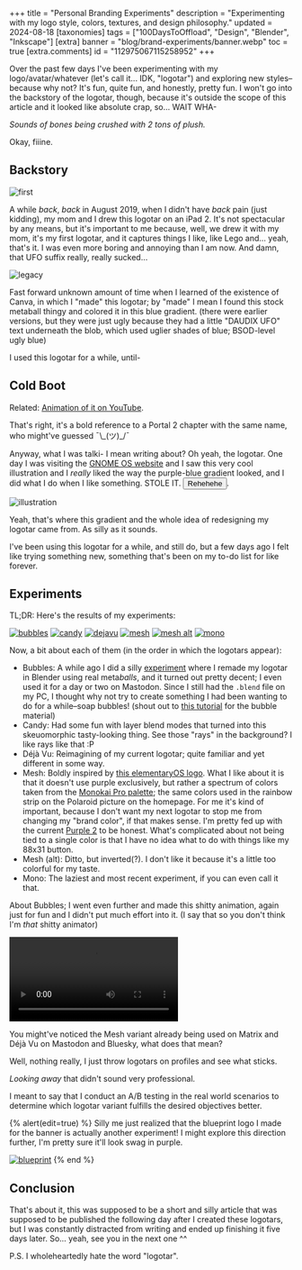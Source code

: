 +++
title = "Personal Branding Experiments"
description = "Experimenting with my logo style, colors, textures, and design philosophy."
updated = 2024-08-18
[taxonomies]
tags = ["100DaysToOffload", "Design", "Blender", "Inkscape"]
[extra]
banner = "blog/brand-experiments/banner.webp"
toc = true
[extra.comments]
id = "112975067115258952"
+++

Over the past few days I've been experimenting with my logo/avatar/whatever (let's call it... IDK, "logotar") and exploring new styles–because why not? It's fun, quite fun, and honestly, pretty fun. I won't go into the backstory of the logotar, though, because it's outside the scope of this article and it looked like absolute crap, so... WAIT WHA-

*Sounds of bones being crushed with 2 tons of plush.*

Okay, fiiine.

## Backstory

![first](first.jpg#end)

A while *back*, *back* in August 2019, when I didn't have *back* pain (just kidding), my mom and I drew this logotar on an iPad 2. It's not spectacular by any means, but it's important to me because, well, we drew it with my mom, it's my first logotar, and it captures things I like, like Lego and... yeah, that's it. I was even more boring and annoying than I am now. And damn, that UFO suffix really, really sucked...

![legacy](legacy.png#start)

Fast forward unknown amount of time when I learned of the existence of Canva, in which I "made" this logotar; by "made" I mean I found this stock metaball thingy and colored it in this blue gradient. (there were earlier versions, but they were just ugly because they had a little "DAUDIX UFO" text underneath the blob, which used uglier shades of blue; BSOD-level ugly blue)

I used this logotar for a while, until-

## Cold Boot

Related: [Animation of it on YouTube](https://www.youtube.com/shorts/53Cv27Sjtgw).

That's right, it's a bold reference to a Portal 2 chapter with the same name, who might've guessed ¯\\\_\(ツ)\_\/¯

Anyway, what I was talki- I mean writing about? Oh yeah, the logotar. One day I was visiting the [GNOME OS website](https://os.gnome.org/install/) and I saw this very cool illustration and I *really* liked the way the purple-blue gradient looked, and I did what I do when I like something. STOLE IT. <button class="audio" onclick="playAudio('scooby-doo.mp3')">Rehehehe</button>.

![illustration](illustration.png)

Yeah, that's where this gradient and the whole idea of redesigning my logotar came from. As silly as it sounds.

I've been using this logotar for a while, and still do, but a few days ago I felt like trying something new, something that's been on my to-do list for like forever.

## Experiments

TL;DR: Here's the results of my experiments:

<div class="media-grid-markdown">

[![bubbles](bubbles.png)](https://codeberg.org/daudix/archive/raw/branch/main/daudix/experiments/bubbles.png)
[![candy](candy.png)](https://codeberg.org/daudix/archive/raw/branch/main/daudix/experiments/candy.png)
[![dejavu](dejavu.png)](https://codeberg.org/daudix/archive/raw/branch/main/daudix/experiments/dejavu.png)
[![mesh](mesh.png)](https://codeberg.org/daudix/archive/raw/branch/main/daudix/experiments/mesh.png)
[![mesh alt](mesh-alt.png)](https://codeberg.org/daudix/archive/raw/branch/main/daudix/experiments/mesh-alt.png)
[![mono](mono.png)](https://codeberg.org/daudix/archive/raw/branch/main/daudix/experiments/mono.png)
</div>

Now, a bit about each of them (in the order in which the logotars appear):

- Bubbles: A while ago I did a silly [experiment](https://codeberg.org/daudix/archive/raw/branch/main/daudix/experiments/metaballs.png) where I remade my logotar in Blender using real meta*balls*, and it turned out pretty decent; I even used it for a day or two on Mastodon. Since I still had the `.blend` file on my PC, I thought why not try to create something I had been wanting to do for a while–soap bubbles! (shout out to [this tutorial](https://www.youtube.com/watch?v=9myqCVH3IKA) for the bubble material)
- Candy: Had some fun with layer blend modes that turned into this skeuomorphic tasty-looking thing. See those "rays" in the background? I like rays like that :P
- Déjà Vu: Reimagining of my current logotar; quite familiar and yet different in some way.
- Mesh: Boldly inspired by [this elementaryOS logo](https://raw.githubusercontent.com/elementary/brand/master/logomark-mesh.png). What I like about it is that it doesn't use purple exclusively, but rather a spectrum of colors taken from the [Monokai Pro palette](https://github.com/subtheme-dev/monokai-pro/blob/master/colors/default.yaml); the same colors used in the rainbow strip on the Polaroid picture on the homepage. For me it's kind of important, because I don't want my next logotar to stop me from changing my "brand color", if that makes sense. I'm pretty fed up with the current [Purple 2](https://developer.gnome.org/hig/reference/palette.html) to be honest. What's complicated about not being tied to a single color is that I have no idea what to do with things like my 88x31 button.
- Mesh (alt): Ditto, but inverted(?). I don't like it because it's a little too colorful for my taste.
- Mono: The laziest and most recent experiment, if you can even call it that.

About Bubbles; I went even further and made this shitty animation, again just for fun and I didn't put much effort into it. (I say that so you don't think I'm *that* shitty animator)

<video alt="bubbles" controls src="bubbles.webm"></video>

You might've noticed the Mesh variant already being used on Matrix and Déjà Vu on Mastodon and Bluesky, what does that mean?

Well, nothing really, I just throw logotars on profiles and see what sticks.

*Looking away* that didn't sound very professional.

I meant to say that I conduct an A/B testing in the real world scenarios to determine which logotar variant fulfills the desired objectives better.

{% alert(edit=true) %}
Silly me just realized that the blueprint logo I made for the banner is actually another experiment! I might explore this direction further, I'm pretty sure it'll look swag in purple.

[![blueprint](blueprint.png)](https://codeberg.org/daudix/archive/raw/branch/main/daudix/experiments/blueprint.png)
{% end %}

## Conclusion

That's about it, this was supposed to be a short and silly article that was supposed to be published the following day after I created these logotars, but I was constantly distracted from writing and ended up finishing it five days later. So... yeah, see you in the next one ^^

P.S. I wholeheartedly hate the word "logotar".

<script type="text/javascript">
	function playAudio(url) {
		new Audio(url).play();
	}
</script>
